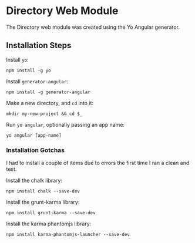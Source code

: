 Directory Web Module
=========

The Directory web module was created using the Yo Angular generator.

## Installation Steps
Install `yo`:
```
npm install -g yo
```

Install `generator-angular`:
```
npm install -g generator-angular
```

Make a new directory, and `cd` into it:
```
mkdir my-new-project && cd $_
```

Run `yo angular`, optionally passing an app name:
```
yo angular [app-name]
```

### Installation Gotchas
I had to install a couple of items due to errors the first time I ran a clean and test.

Install the chalk library:
```
npm install chalk --save-dev
```
Install the grunt-karma library:
```
npm install grunt-karma --save-dev
```

Install the karma phantomjs library:
```
npm install karma-phantomjs-launcher --save-dev
```



